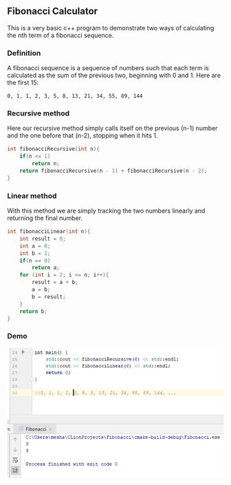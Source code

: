 ## Fibonacci Calculator

This is a very basic c++ program to demonstrate two ways of calculating the nth term of a fibonacci sequence.

### Definition

A fibonacci sequence is a sequence of numbers such that each term is calculated as the sum of the previous two, beginning with 0 and 1.
Here are the first 15:

```
0, 1, 1, 2, 3, 5, 8, 13, 21, 34, 55, 89, 144
```


### Recursive method

Here our recursive method simply calls itself on the previous (n-1) number and the one before that (n-2), stopping when it hits 1. 

```cpp
int fibonacciRecursive(int n){
    if(n <= 1)
        return n;
    return fibonacciRecursive(n - 1) + fibonacciRecursive(n - 2);
}
```



### Linear method

With this method we are simply tracking the two numbers linearly and returning the final number.

```cpp
int fibonacciLinear(int n){
    int result = 0;
    int a = 0;
    int b = 1;
    if(n == 0)
        return a;
    for (int i = 2; i <= n; i++){
        result = a + b;
        a = b;
        b = result;
    }
    return b;
}

```
### Demo

![alt text](https://raw.githubusercontent.com/meshanator/Fibonacci/master/demo1.PNG "demo")
